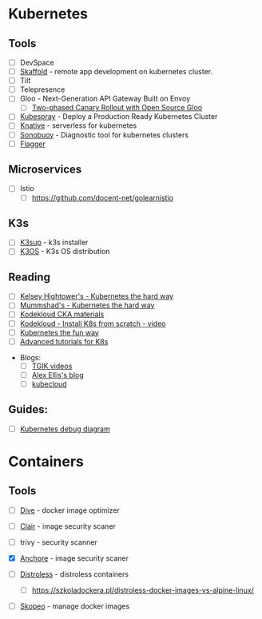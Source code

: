 # Kubernetes
## Tools
* [ ] DevSpace
* [ ] [Skaffold](https://skaffold.dev/) - remote app development on kubernetes cluster.
* [ ] Tilt
* [ ] Telepresence
* [ ] Gloo - Next-Generation API Gateway Built on Envoy 
  * [ ] [Two-phased Canary Rollout with Open Source Gloo](https://kubernetes.io/blog/2020/04/two-phased-canary-rollout-with-gloo/)
* [ ] [Kubespray](https://github.com/kubernetes-sigs/kubespray) - Deploy a Production Ready Kubernetes Cluster
* [ ] [Knative](https://knative.dev/) - serverless for kubernetes
* [ ] [Sonobuoy](https://sonobuoy.io) - Diagnostic tool for kubernetes clusters
* [ ] [Flagger](https://github.com/fluxcd/flagger)

## Microservices
* [ ] Istio
  * [ ] https://github.com/docent-net/golearnistio

## K3s
* [ ] [K3sup](https://k3sup.dev/) - k3s installer
* [ ] [K3OS](https://k3os.io/) - K3s OS distribution

## Reading
* [ ] [Kelsey Hightower's - Kubernetes the hard way](https://github.com/kelseyhightower/kubernetes-the-hard-way)
* [ ] [Mummshad's - Kubernetes the hard way](https://github.com/mmumshad/kubernetes-the-hard-way)
* [ ] [Kodekloud CKA materials](https://github.com/kodekloudhub/certified-kubernetes-administrator-course)
* [ ] [Kodekloud - Install K8s from scratch - video](https://www.youtube.com/watch?v=uUupRagM7m0&list=PL2We04F3Y_41jYdadX55fdJplDvgNGENo)
* [ ] [Kubernetes the fun way](https://github.com/danacr/Kubernetes-The-Fun-Way)
* [ ] [Advanced tutorials for K8s](https://techbeacon.com/enterprise-it/47-advanced-tutorials-mastering-kubernetes)
* Blogs:
  * [ ] [TGIK videos](https://github.com/vmware-tanzu/tgik/blob/master/playlist.md)
  * [ ] [Alex Ellis's blog](https://blog.alexellis.io/)
  * [ ] [kubecloud](https://kubecloud.io/) 
## Guides:
* [ ] [Kubernetes debug diagram](https://learnk8s.io/a/f65ffe9f61de0f4a417f7a05306edd4c.png)


# Containers
## Tools
* [ ] [Dive](https://github.com/wagoodman/dive) - docker image optimizer
* [ ] [Clair](https://coreos.com/quay-enterprise/docs/latest/clair.html) - image security scaner
* [ ] trivy - security scanner
* [x] [Anchore](https://docs.anchore.com/current/docs/engine/engine_installation/) - image security scaner
* [ ] [Distroless](https://github.com/GoogleContainerTools/distroless/blob/master/README.md) - distroless containers
  * [ ] https://szkoladockera.pl/distroless-docker-images-vs-alpine-linux/
* [ ] [Skopeo](https://github.com/containers/skopeo) - manage docker images

